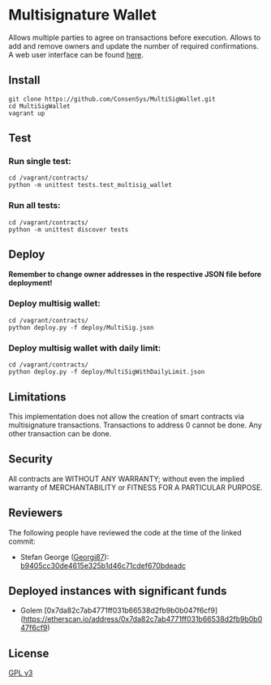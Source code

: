 Multisignature Wallet
===================

Allows multiple parties to agree on transactions before execution. Allows to add and remove owners and update the number of required confirmations. A web user interface can be found [here](/dapp).

Install
-------------
```
git clone https://github.com/ConsenSys/MultiSigWallet.git
cd MultiSigWallet
vagrant up
```

Test
-------------
### Run single test:
```
cd /vagrant/contracts/
python -m unittest tests.test_multisig_wallet
```
### Run all tests:
```
cd /vagrant/contracts/
python -m unittest discover tests
```

Deploy
-------------
**Remember to change owner addresses in the respective JSON file before deployment!**
### Deploy multisig wallet:
```
cd /vagrant/contracts/
python deploy.py -f deploy/MultiSig.json
```
### Deploy multisig wallet with daily limit:
```
cd /vagrant/contracts/
python deploy.py -f deploy/MultiSigWithDailyLimit.json
```

Limitations
-------------
This implementation does not allow the creation of smart contracts via multisignature transactions.
Transactions to address 0 cannot be done. Any other transaction can be done.

Security
-------------
All contracts are WITHOUT ANY WARRANTY; without even the implied warranty of MERCHANTABILITY or FITNESS FOR A PARTICULAR PURPOSE.

Reviewers
-------------
The following people have reviewed the code at the time of the linked commit:
- Stefan George ([Georgi87](https://github.com/Georgi87)): [b9405cc30de4615e325b1d46c71cdef670bdeadc](https://github.com/ConsenSys/MultiSigWallet/tree/b9405cc30de4615e325b1d46c71cdef670bdeadc)

Deployed instances with significant funds
-------------
- Golem [0x7da82c7ab4771ff031b66538d2fb9b0b047f6cf9] (https://etherscan.io/address/0x7da82c7ab4771ff031b66538d2fb9b0b047f6cf9)

License
-------------
[GPL v3](https://www.gnu.org/licenses/gpl-3.0.txt)
